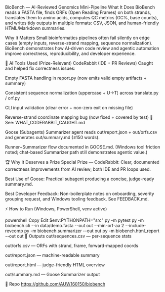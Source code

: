 BioBench — AI-Reviewed Genomics Mini-Pipeline
What It Does
BioBench reads a FASTA file, finds ORFs (Open Reading Frames) on both strands, translates them to amino acids, computes QC metrics (GC%, base counts), and writes tidy outputs in multiple formats: CSV, JSON, and human-friendly HTML/Markdown summaries.

Why It Matters
Small bioinformatics pipelines often fail silently on edge cases (empty inputs, reverse-strand mapping, sequence normalization).
BioBench demonstrates how AI-driven code review and agentic automation improve correctness, reproducibility, and developer experience.

🧠 AI Tools Used (Prize-Relevant)
CodeRabbit (IDE + PR Reviews)
Caught and helped fix correctness issues:

Empty FASTA handling in report.py (now emits valid empty artifacts + summary)

Consistent sequence normalization (uppercase + U→T) across translate.py / orf.py

CLI input validation (clear error + non-zero exit on missing file)

Reverse-strand coordinate mapping bug (now fixed + covered by test)
📄 See: WHAT_CODERABBIT_CAUGHT.md

Goose (Subagents)
Summarizer agent reads out/report.json + out/orfs.csv and generates out/summary.md (≤150 words).

Runner+Summarizer flow documented in GOOSE.md.
(Windows tool friction noted; chat-based Summarizer path still demonstrates agentic value.)

🏆 Why It Deserves a Prize
Special Prize — CodeRabbit: Clear, documented correctness improvements from AI review; both IDE and PR loops used.

Best Use of Goose: Practical subagent producing a concise, judge-ready summary.md.

Best Developer Feedback: Non-boilerplate notes on onboarding, severity grouping request, and Windows tooling feedback. See FEEDBACK.md.

⚡ How to Run
(Windows, PowerShell, venv active)

powershell
Copy
Edit
$env:PYTHONPATH="src"
py -m pytest
py -m biobench.cli --in data/demo.fasta --out out --min-orf-aa 2 --include-revcomp
py -m biobench.summarizer --out out
py -m biobench.html_report --out out
📂 Outputs
out/sequences.csv — per-sequence stats

out/orfs.csv — ORFs with strand, frame, forward-mapped coords

out/report.json — machine-readable summary

out/report.html — judge-friendly HTML overview

out/summary.md — Goose Summarizer output

🔗 Repo
https://github.com/AUW160150/biobench
